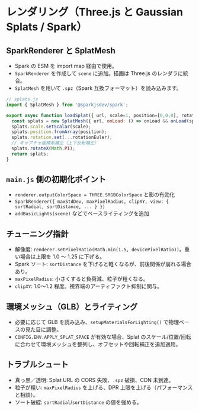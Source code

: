 # レンダリング（Three.js と Gaussian Splats / Spark）

## SparkRenderer と SplatMesh
- Spark の ESM を import map 経由で使用。
- `SparkRenderer` を作成して `scene` に追加。描画は Three.js のレンダラに統合。
- `SplatMesh` を用いて `.spz`（Spark 互換フォーマット）を読み込みます。

```js
// splats.js
import { SplatMesh } from '@sparkjsdev/spark';

export async function loadSplat({ url, scale=1, position=[0,0,0], rotationEuler=[0,0,0], onLoad } = {}) {
  const splats = new SplatMesh({ url, onLoad: () => onLoad && onLoad(splats) });
  splats.scale.setScalar(scale);
  splats.position.fromArray(position);
  splats.rotation.set(...rotationEuler);
  // キャプチャ座標系補正（上下反転補正）
  splats.rotateX(Math.PI);
  return splats;
}
```

## `main.js` 側の初期化ポイント
- `renderer.outputColorSpace = THREE.SRGBColorSpace` と影の有効化
- `SparkRenderer({ maxStdDev, maxPixelRadius, clipXY, view: { sortRadial, sortDistance, ... } })`
- `addBasicLights(scene)` などでベースライティングを追加

## チューニング指針
- 解像度: `renderer.setPixelRatio(Math.min(1.5, devicePixelRatio))`。重い場合は上限を 1.0 〜 1.25 に下げる。
- Spark ソート: `sortDistance` を下げると軽くなるが、前後関係が崩れる場合あり。
- `maxPixelRadius`: 小さくすると負荷減、粒子が粗くなる。
- `clipXY`: 1.0〜1.2 程度。視界端のアーティファクト抑制に関与。

## 環境メッシュ（GLB）とライティング
- 必要に応じて GLB を読み込み、`setupMaterialsForLighting()` で物理ベースの見た目に調整。
- `CONFIG.ENV.APPLY_SPLAT_SPACE` が有効な場合、Splat のスケール/位置/回転に合わせて環境メッシュを整列し、オフセットや回転補正を追加適用。

## トラブルシュート
- 真っ黒／透明: Splat URL の CORS 失敗、`.spz` 破損、CDN 未到達。
- 粒子が粗い: `maxPixelRadius` を上げる、DPR 上限を上げる（パフォーマンスと相談）。
- ソート破綻: `sortRadial`/`sortDistance` の値を強める。
